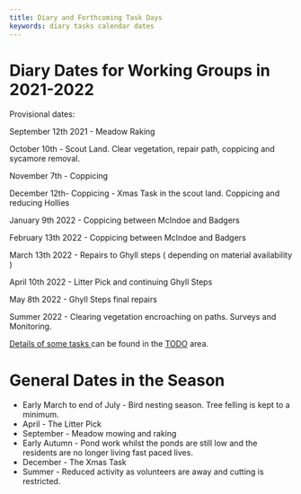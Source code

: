```yaml
---
title: Diary and Forthcoming Task Days
keywords: diary tasks calendar dates
---
```


# Diary Dates for Working Groups in 2021-2022

Provisional dates:

September 12th 2021 - Meadow Raking

October 10th - Scout Land. Clear vegetation, repair path, coppicing and sycamore removal.

November 7th - Coppicing

December 12th- Coppicing - Xmas Task in the scout land. Coppicing and reducing Hollies 

January 9th 2022 - Coppicing between McIndoe and Badgers

February 13th 2022 - Coppicing between McIndoe and Badgers

March  13th 2022 - Repairs to Ghyll steps ( depending on material availability )

April 10th 2022 - Litter Pick and continuing Ghyll Steps

May 8th 2022 - Ghyll Steps final repairs

Summer 2022 - Clearing vegetation encroaching on paths. Surveys and Monitoring.


[Details of some tasks ](/#TODO/Tasks) can be found in the [TODO](/#TODO/Home) area.


# General Dates in the Season

* Early March to end of July - Bird nesting season. Tree felling is kept to a minimum.
* April - The Litter Pick
* September - Meadow mowing and raking
* Early Autumn - Pond work whilst the ponds are still low and the residents are no longer living fast paced lives.
* December - The Xmas Task
* Summer - Reduced activity as volunteers are away and cutting is restricted.

